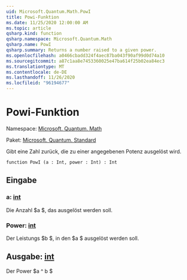 ```yaml
---
uid: Microsoft.Quantum.Math.PowI
title: Powi-Funktion
ms.date: 11/25/2020 12:00:00 AM
ms.topic: article
qsharp.kind: function
qsharp.namespace: Microsoft.Quantum.Math
qsharp.name: PowI
qsharp.summary: Returns a number raised to a given power.
ms.openlocfilehash: a0466cbadd324f4aec87ba043f90af99d0d74a10
ms.sourcegitcommit: a87c1aa8e7453360025e47ba614f25b02ea84ec3
ms.translationtype: MT
ms.contentlocale: de-DE
ms.lasthandoff: 11/26/2020
ms.locfileid: "96194677"
---
```

# <a name="powi-function"></a>Powi-Funktion

Namespace: [Microsoft. Quantum. Math](xref:Microsoft.Quantum.Math)

Paket: [Microsoft. Quantum. Standard](https://nuget.org/packages/Microsoft.Quantum.Standard)


Gibt eine Zahl zurück, die zu einer angegebenen Potenz ausgelöst wird.

```qsharp
function PowI (a : Int, power : Int) : Int
```


## <a name="input"></a>Eingabe

### <a name="a--int"></a>a: [int](xref:microsoft.quantum.lang-ref.int)

Die Anzahl $a $, das ausgelöst werden soll.


### <a name="power--int"></a>Power: [int](xref:microsoft.quantum.lang-ref.int)

Der Leistungs $b $, in den $a $ ausgelöst werden soll.



## <a name="output--int"></a>Ausgabe: [int](xref:microsoft.quantum.lang-ref.int)

Der Power $a ^ b $